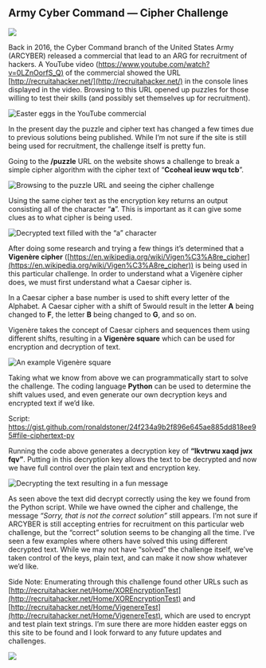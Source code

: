 
## Army Cyber Command — Cipher Challenge

![](https://cdn-images-1.medium.com/max/2000/1*a8k8cpExVuJ41SAJJjc4Eg.png)

Back in 2016, the Cyber Command branch of the United States Army (ARCYBER) released a commercial that lead to an ARG for recruitment of hackers. A YouTube video ([https://www.youtube.com/watch?v=0LZnOorfS_Q)](https://www.youtube.com/watch?v=0LZnOorfS_Q) of the commercial showed the URL [http://recruitahacker.net/](http://recruitahacker.net/) in the console lines displayed in the video. Browsing to this URL opened up puzzles for those willing to test their skills (and possibly set themselves up for recruitment).

![Easter eggs in the YouTube commercial](https://cdn-images-1.medium.com/max/2000/1*oJBL38ecnx10QJgKQ6Kezw.png)

In the present day the puzzle and cipher text has changed a few times due to previous solutions being published. While I’m not sure if the site is still being used for recruitment, the challenge itself is pretty fun.

Going to the **/puzzle** URL on the website shows a challenge to break a simple cipher algorithm with the cipher text of “**Ccoheal ieuw wqu tcb**”.

![Browsing to the puzzle URL and seeing the cipher challenge](https://cdn-images-1.medium.com/max/2000/1*vBxhI147stmx-ES647NEhA.png)

Using the same cipher text as the encryption key returns an output consisting all of the character “**a**”. This is important as it can give some clues as to what cipher is being used.

![Decrypted text filled with the “a” character](https://cdn-images-1.medium.com/max/2000/1*-uFjA5e17A7q7ofTUlTBhg.png)

After doing some research and trying a few things it’s determined that a **Vigenère cipher** ([https://en.wikipedia.org/wiki/Vigen%C3%A8re_cipher](https://en.wikipedia.org/wiki/Vigen%C3%A8re_cipher)) is being used in this particular challenge. In order to understand what a Vigenère cipher does, we must first understand what a Caesar cipher is.

In a Caesar cipher a base number is used to shift every letter of the Alphabet. A Caesar cipher with a shift of 5would result in the letter **A** being changed to **F**, the letter **B** being changed to **G**, and so on.

Vigenère takes the concept of Caesar ciphers and sequences them using different shifts, resulting in a **Vigenère square** which can be used for encryption and decryption of text.

![An example Vigenère square](https://cdn-images-1.medium.com/max/2000/1*q28PGoM7RXhzO2vACdJGNQ.png)

Taking what we know from above we can programmatically start to solve the challenge. The coding language **Python** can be used to determine the shift values used, and even generate our own decryption keys and encrypted text if we’d like.

Script: https://gist.github.com/ronaldstoner/24f234a9b2f896e645ae885dd818ee95#file-ciphertext-py

Running the code above generates a decryption key of **“lkvtrwu xaqd jwx fqv”**. Putting in this decryption key allows the text to be decrypted and now we have full control over the plain text and encryption key.

![Decrypting the text resulting in a fun message](https://cdn-images-1.medium.com/max/2000/1*ikz3f4vfWTvqTIFrWwJdWw.png)

As seen above the text did decrypt correctly using the key we found from the Python script. While we have owned the cipher and challenge, the message *“Sorry, that is not the correct solution”* still appears. I’m not sure if ARCYBER is still accepting entries for recruitment on this particular web challenge, but the “correct” solution seems to be changing all the time. I’ve seen a few examples where others have solved this using different decrypted text. While we may not have “solved” the challenge itself, we’ve taken control of the keys, plain text, and can make it now show whatever we’d like.

Side Note: Enumerating through this challenge found other URLs such as [http://recruitahacker.net/Home/XOREncryptionTest](http://recruitahacker.net/Home/XOREncryptionTest) and [http://recruitahacker.net/Home/VigenereTest](http://recruitahacker.net/Home/VigenereTest), which are used to encrypt and test plain text strings. I’m sure there are more hidden easter eggs on this site to be found and I look forward to any future updates and challenges.

![](https://cdn-images-1.medium.com/max/2000/1*5XoOFVhjjVaFFfX9v7T9Jg.png)

